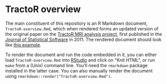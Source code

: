 # TractoR overview

The main constituent of this repository is an R Markdown document, `TractoR-overview.Rmd`, which when rendered forms an updated version of the original paper on the [TractoR MRI analysis project](http://www.tractor-mri.org.uk), first published in the [Journal of Statistical Software](http://www.jstatsoft.org/v44/i08/) in 2011. The rendered document should look like [this example](http://www.tractor-mri.org.uk/paper/).

To render the document and run the code embedded in it, you can either load `TractoR-overview.Rmd` into [RStudio](http://www.rstudio.com/products/RStudio/) and click on "Knit HTML", or run `make` from a (Unix) command line. You'll need the `rmarkdown` package installed in the latter case. You can also manually render the document using `rmarkdown::render("TractoR-overview.Rmd")`.
